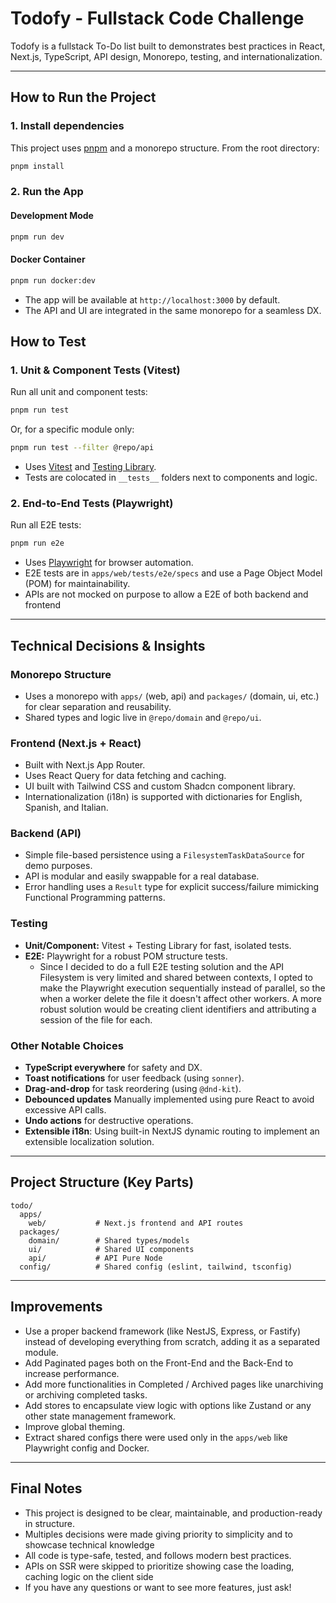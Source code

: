 # Todofy - Fullstack Code Challenge

Todofy is a fullstack To-Do list built to demonstrates best practices in React, Next.js, TypeScript, API design, Monorepo, testing, and internationalization.

---

## How to Run the Project

### 1. **Install dependencies**

This project uses [pnpm](https://pnpm.io/) and a monorepo structure. From the root directory:

```bash
pnpm install
```

### 2. **Run the App**

#### Development Mode

```bash
pnpm run dev
```

#### Docker Container

```bash
pnpm run docker:dev
```

- The app will be available at `http://localhost:3000` by default.
- The API and UI are integrated in the same monorepo for a seamless DX.

## How to Test

### 1. **Unit & Component Tests (Vitest)**

Run all unit and component tests:

```bash
pnpm run test
```

Or, for a specific module only:

```bash
pnpm run test --filter @repo/api
```

- Uses [Vitest](https://vitest.dev/) and [Testing Library](https://testing-library.com/).
- Tests are colocated in `__tests__` folders next to components and logic.

### 2. **End-to-End Tests (Playwright)**

Run all E2E tests:

```bash
pnpm run e2e
```

- Uses [Playwright](https://playwright.dev/) for browser automation.
- E2E tests are in `apps/web/tests/e2e/specs` and use a Page Object Model (POM) for maintainability.
- APIs are not mocked on purpose to allow a E2E of both backend and frontend

---

## Technical Decisions & Insights

### **Monorepo Structure**

- Uses a monorepo with `apps/` (web, api) and `packages/` (domain, ui, etc.) for clear separation and reusability.
- Shared types and logic live in `@repo/domain` and `@repo/ui`.

### **Frontend (Next.js + React)**

- Built with Next.js App Router.
- Uses React Query for data fetching and caching.
- UI built with Tailwind CSS and custom Shadcn component library.
- Internationalization (i18n) is supported with dictionaries for English, Spanish, and Italian.

### **Backend (API)**

- Simple file-based persistence using a `FilesystemTaskDataSource` for demo purposes.
- API is modular and easily swappable for a real database.
- Error handling uses a `Result` type for explicit success/failure mimicking Functional Programming patterns.

### **Testing**

- **Unit/Component:** Vitest + Testing Library for fast, isolated tests.
- **E2E:** Playwright for a robust POM structure tests.
  - Since I decided to do a full E2E testing solution and the API Filesystem is very limited and shared between contexts, I opted to make the Playwright execution sequentially instead of parallel, so the when a worker delete the file it doesn't affect other workers. A more robust solution would be creating client identifiers and attributing a session of the file for each.

### **Other Notable Choices**

- **TypeScript everywhere** for safety and DX.
- **Toast notifications** for user feedback (using `sonner`).
- **Drag-and-drop** for task reordering (using `@dnd-kit`).
- **Debounced updates** Manually implemented using pure React to avoid excessive API calls.
- **Undo actions** for destructive operations.
- **Extensible i18n**: Using built-in NextJS dynamic routing to implement an extensible localization solution.

---

## Project Structure (Key Parts)

```
todo/
  apps/
    web/           # Next.js frontend and API routes
  packages/
    domain/        # Shared types/models
    ui/            # Shared UI components
    api/           # API Pure Node
  config/          # Shared config (eslint, tailwind, tsconfig)
```

---

## Improvements

- Use a proper backend framework (like NestJS, Express, or Fastify) instead of developing everything from scratch, adding it as a separated module.
- Add Paginated pages both on the Front-End and the Back-End to increase performance.
- Add more functionalities in Completed / Archived pages like unarchiving or archiving completed tasks.
- Add stores to encapsulate view logic with options like Zustand or any other state management framework.
- Improve global theming.
- Extract shared configs there were used only in the `apps/web` like Playwright config and Docker.

---

## Final Notes

- This project is designed to be clear, maintainable, and production-ready in structure.
- Multiples decisions were made giving priority to simplicity and to showcase technical knowledge
- All code is type-safe, tested, and follows modern best practices.
- APIs on SSR were skipped to prioritize showing case the loading, caching logic on the client side
- If you have any questions or want to see more features, just ask!
